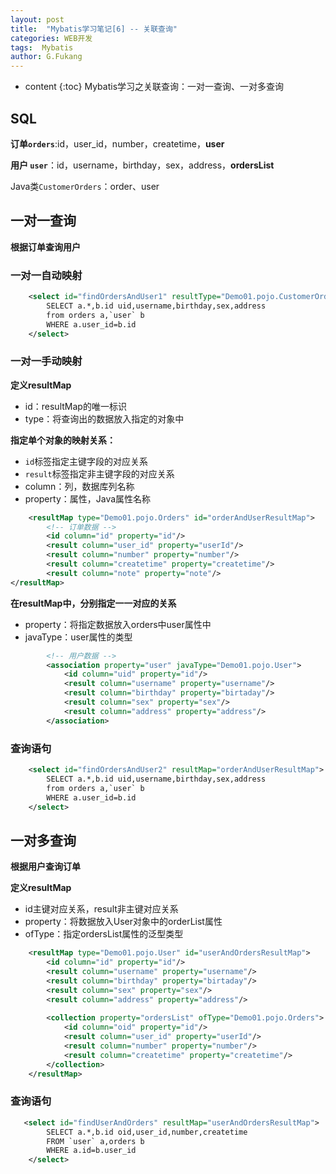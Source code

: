 ```yaml
---
layout: post
title:  "Mybatis学习笔记[6] -- 关联查询"
categories: WEB开发
tags:  Mybatis
author: G.Fukang
---
```

* content
{:toc}
Mybatis学习之关联查询：一对一查询、一对多查询

## SQL

**订单`orders`**:id，user_id，number，createtime，**user**

**用户 `user`**：id，username，birthday，sex，address，**ordersList**

Java类`CustomerOrders`：order、user

## 一对一查询

**根据订单查询用户**

### 一对一自动映射

```xml
    <select id="findOrdersAndUser1" resultType="Demo01.pojo.CustomerOrders">
        SELECT a.*,b.id uid,username,birthday,sex,address
        from orders a,`user` b
        WHERE a.user_id=b.id
    </select>
```

### 一对一手动映射

**定义resultMap**

- id：resultMap的唯一标识
- type：将查询出的数据放入指定的对象中

**指定单个对象的映射关系：**

- `id`标签指定主键字段的对应关系
- `result`标签指定非主键字段的对应关系
- column：列，数据库列名称
- property：属性，Java属性名称

```xml
    <resultMap type="Demo01.pojo.Orders" id="orderAndUserResultMap">
        <!-- 订单数据 -->
        <id column="id" property="id"/>
        <result column="user_id" property="userId"/>
        <result column="number" property="number"/>
        <result column="createtime" property="createtime"/>
        <result column="note" property="note"/>
</resultMap>
```

**在resultMap中，分别指定一一对应的关系**

- property：将指定数据放入orders中user属性中
- javaType：user属性的类型

```xml
        <!-- 用户数据 -->
        <association property="user" javaType="Demo01.pojo.User">
            <id column="uid" property="id"/>
            <result column="username" property="username"/>
            <result column="birthday" property="birtaday"/>
            <result column="sex" property="sex"/>
            <result column="address" property="address"/>
        </association>
```

### 查询语句

```xml
    <select id="findOrdersAndUser2" resultMap="orderAndUserResultMap">
        SELECT a.*,b.id uid,username,birthday,sex,address
        from orders a,`user` b
        WHERE a.user_id=b.id
    </select>
```

## 一对多查询

**根据用户查询订单**

**定义resultMap**

- id主键对应关系，result非主键对应关系
- property：将数据放入User对象中的orderList属性
- ofType：指定ordersList属性的泛型类型

```xml
    <resultMap type="Demo01.pojo.User" id="userAndOrdersResultMap">
        <id column="id" property="id"/>
        <result column="username" property="username"/>
        <result column="birthday" property="birtaday"/>
        <result column="sex" property="sex"/>
        <result column="address" property="address"/>
        
        <collection property="ordersList" ofType="Demo01.pojo.Orders">
            <id column="oid" property="id"/>
            <result column="user_id" property="userId"/>
            <result column="number" property="number"/>
            <result column="createtime" property="createtime"/>
        </collection>
    </resultMap>
```

### 查询语句

```xml
   <select id="findUserAndOrders" resultMap="userAndOrdersResultMap">
        SELECT a.*,b.id oid,user_id,number,createtime
        FROM `user` a,orders b
        WHERE a.id=b.user_id
    </select>
```










